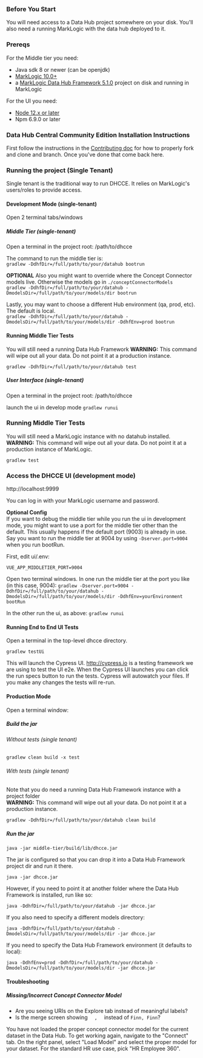 ### Before You Start
You will need access to a Data Hub project somewhere on your disk. You'll also need a running MarkLogic with the data hub deployed to it.

### Prereqs
For the Middle tier you need:
 - Java sdk 8 or newer (can be openjdk)
 - [MarkLogic 10.0+](https://developer.marklogic.com/products/marklogic-server/10.0)
 - a [MarkLogic Data Hub Framework 5.1.0](https://github.com/marklogic/marklogic-data-hub) project on disk and running in MarkLogic

For the UI you need:
 - [Node 12.x or later](https://nodejs.org/en/)
 - Npm 6.9.0 or later

### Data Hub Central Community Edition Installation Instructions 

First follow the instructions in the [Contributing doc](./CONTRIBUTING.md) for how to properly fork and clone and branch. Once you've done that come back here.

### Running the project (Single Tenant)
Single tenant is the traditional way to run DHCCE. It relies on MarkLogic's users/roles to provide access.

#### Development Mode (single-tenant)

Open 2 terminal tabs/windows

##### Middle Tier (single-tenant)
Open a terminal in the project root: /path/to/dhcce

The command to run the middle tier is:  
`gradlew -DdhfDir=/full/path/to/your/datahub bootrun`

**OPTIONAL** Also you might want to override where the Concept Connector models live. Otherwise the models go in `./conceptConnectorModels`  
`gradlew -DdhfDir=/full/path/to/your/datahub -DmodelsDir=/full/path/to/your/models/dir bootrun`

Lastly, you may want to choose a different Hub environment (qa, prod, etc). The default is local.  
`gradlew -DdhfDir=/full/path/to/your/datahub -DmodelsDir=/full/path/to/your/models/dir -DdhfEnv=prod bootrun`

#### Running Middle Tier Tests
You will still need a running Data Hub Framework
**WARNING:** This command will wipe out all your data. Do not point it at a production instance.

`gradlew -DdhfDir=/full/path/to/your/datahub test`

##### User Interface (single-tenant)
Open a terminal in the project root: /path/to/dhcce

launch the ui in develop mode
`gradlew runui`

### Running Middle Tier Tests
You will still need a MarkLogic instance with no datahub installed.  
**WARNING:** This command will wipe out all your data. Do not point it at a production instance of MarkLogic.

`gradlew test`

### Access the DHCCE UI (development mode)
http://localhost:9999

You can log in with your MarkLogic username and password.

**Optional Config**  
If you want to debug the middle tier while you run the ui in development mode, you might want to use a port for the middle tier other than the default. This usually happens if the default port (9003) is already in use.  
Say you want to run the middle tier at 9004 by using `-Dserver.port=9004` when you run bootRun.

First, edit ui/.env:  
```
VUE_APP_MIDDLETIER_PORT=9004
```

Open two terminal windows. In one run the middle tier at the port you like (in this case, 9004):
`gradlew -Dserver.port=9004 -DdhfDir=/full/path/to/your/datahub -DmodelsDir=/full/path/to/your/models/dir -DdhfEnv=yourEnvironment bootRun`

In the other run the ui, as above:
`gradlew runui`

#### Running End to End UI Tests
Open a terminal in the top-level dhcce directory.

`gradlew testUi`

This will launch the Cypress UI. http://cypress.io is a testing framework we are using to test the UI e2e. When the Cypress UI launches you can click the run specs button to run the tests. Cypress will autowatch your files. If you make any changes the tests will re-run.

#### Production Mode
Open a terminal window:  

##### Build the jar

###### Without tests (single tenant)
`gradlew clean build -x test`

###### With tests (single tenant)
Note that you do need a running Data Hub Framework instance with a project folder  
**WARNING:** This command will wipe out all your data. Do not point it at a production instance.

`gradlew -DdhfDir=/full/path/to/your/datahub clean build`

##### Run the jar
`java -jar middle-tier/build/lib/dhcce.jar`

The jar is configured so that you can drop it into a Data Hub Framework project dir and run it there.

`java -jar dhcce.jar`

However, if you need to point it at another folder where the Data Hub Framework is installed, run like so:

`java -DdhfDir=/full/path/to/your/datahub -jar dhcce.jar`

If you also need to specify a different models directory:

`java -DdhfDir=/full/path/to/your/datahub -DmodelsDir=/full/path/to/your/models/dir -jar dhcce.jar`

If you need to specify the Data Hub Framework environment (it defaults to local):

`java -DdhfEnv=prod -DdhfDir=/full/path/to/your/datahub -DmodelsDir=/full/path/to/your/models/dir -jar dhcce.jar`

#### Troubleshooting

##### Missing/Incorrect Concept Connector Model

* Are you seeing URIs on the Explore tab instead of meaningful labels?  
* Is the merge screen showing `   ,   ` instead of `Finn, Finn`?

You have not loaded the proper concept connector model for the current dataset in the Data Hub. To get working again, navigate to the "Connect" tab.  On the right panel, select "Load Model" and select the proper model for your dataset.  For the standard HR use case, pick "HR Employee 360".    

